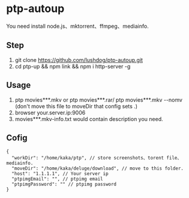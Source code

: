 # ptp-autoup
You need install node.js、mktorrent、ffmpeg、mediainfo.

## Step
1. git clone https://github.com/lushdog/ptp-autoup.git
2. cd ptp-up && npm link && npm i http-server -g

## Usage

1. ptp movies***.mkv or ptp movies***.rar/ ptp movies***.mkv --nomv (don't move this file to moveDir that config sets .)
2. browser your.server.ip:9006
3. movies***.mkv-info.txt would contain description you need.

## Cofig

```
{
  "workDir": "/home/kaka/ptp", // store screenshots、torent file、mediainfo.
  "moveDir": "/home/kaka/deluge/download", // move to this folder.
  "host": "1.1.1.1", // Your server ip
  "ptpimgEmail": "", // ptpimg email
  "ptpimgPassword": "" // ptpimg password
}
```
